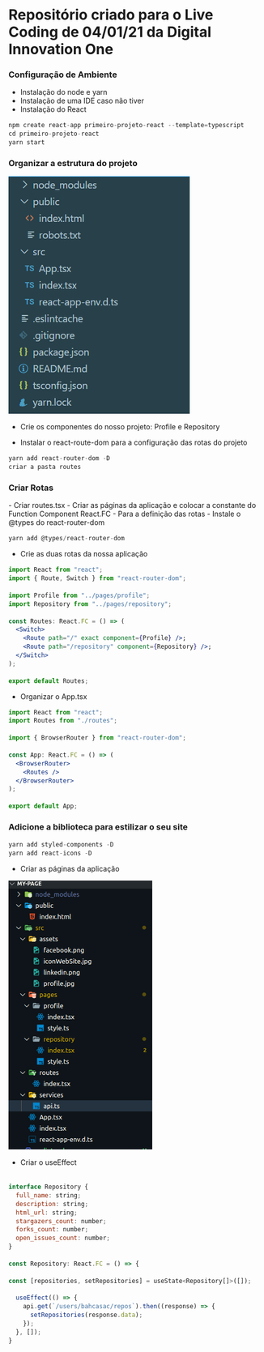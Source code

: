 <h1> Repositório criado para o Live Coding de 04/01/21 da Digital Innovation One</h1>

<h3>Configuração de Ambiente</h3>

- Instalação do node e yarn
- Instalação de uma IDE caso não tiver
- Instalação do React

```jsx
npm create react-app primeiro-projeto-react --template=typescript
cd primeiro-projeto-react
yarn start
```

<h3>Organizar a estrutura do projeto</h3>

<img src="image02.PNG"/>

- Crie os componentes do nosso projeto: Profile e Repository


- Instalar o react-route-dom para a configuração das rotas do projeto

```jsx
yarn add react-router-dom -D
criar a pasta routes
```

<h3>Criar Rotas</h3>
-   Criar routes.tsx
-   Criar as páginas da aplicação e colocar a constante do Function Component React.FC
-   Para a definição das rotas
-   Instale o @types do react-router-dom 

```jsx
yarn add @types/react-router-dom
```

- Crie as duas rotas da nossa aplicação
```jsx
import React from "react";
import { Route, Switch } from "react-router-dom";

import Profile from "../pages/profile";
import Repository from "../pages/repository";

const Routes: React.FC = () => (
  <Switch>
    <Route path="/" exact component={Profile} />;
    <Route path="/repository" component={Repository} />;
  </Switch>
);

export default Routes;
```

- Organizar o App.tsx

```jsx
import React from "react";
import Routes from "./routes";

import { BrowserRouter } from "react-router-dom";

const App: React.FC = () => (
  <BrowserRouter>
    <Routes />
  </BrowserRouter>
);

export default App;
```

<h3>Adicione a biblioteca para estilizar o seu site</h3>

```jsx
yarn add styled-components -D
yarn add react-icons -D                                                 
```

- Criar as páginas da aplicação
<img src="image03.PNG"/>

- Criar o useEffect

```jsx

interface Repository {
  full_name: string;
  description: string;
  html_url: string;
  stargazers_count: number;
  forks_count: number;
  open_issues_count: number;
}

const Repository: React.FC = () => {

const [repositories, setRepositories] = useState<Repository[]>([]);

  useEffect(() => {
    api.get(`/users/bahcasac/repos`).then((response) => {
      setRepositories(response.data);
    });
  }, []);
}
```

